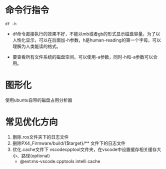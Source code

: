 # 命令行指令
```
df -h
```
- df命令直接执行的效果不好，不能以mb或者gb的形式显示磁盘容量。为了以人性化显示，可以在后面加-h参数，h是human-reading的第一个字母，可以理解为人类能读的格式。

- 要查看所有文件系统的磁盘空间，可以使用-a参数，同时-h和-a参数可以合用。
# 图形化
使用ubuntu自带的磁盘占用分析器

# 常见优化方向
1. 删除.ros文件夹下的日志文件
2. 删除PX4_Firmware/build/{$target}/** 文件下的日志文件
3. 优化.cache文件下 vscodecpptool文件夹，在vscode中设置缓存相关缓存大小、路径(optional)
   - @ext:ms-vscode.cpptools intelli cache
